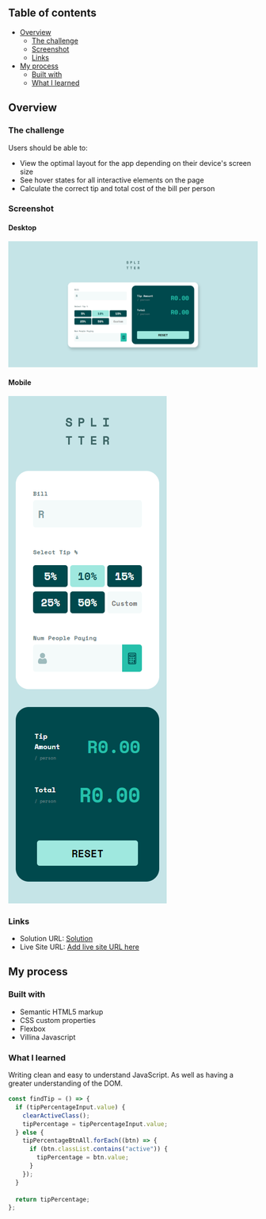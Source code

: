 ## Table of contents

- [Overview](#overview)
  - [The challenge](#the-challenge)
  - [Screenshot](#screenshot)
  - [Links](#links)
- [My process](#my-process)
  - [Built with](#built-with)
  - [What I learned](#what-i-learned)

## Overview

### The challenge

Users should be able to:

- View the optimal layout for the app depending on their device's screen size
- See hover states for all interactive elements on the page
- Calculate the correct tip and total cost of the bill per person

### Screenshot

#### Desktop

![](./design/desktop.png)

#### Mobile

![](./design/mobile.png)

### Links

- Solution URL: [Solution](https://github.com/NikeshCohen/Tip-Calculator)
- Live Site URL: [Add live site URL here](https://nc-tipcalculator.netlify.app/)

## My process

### Built with

- Semantic HTML5 markup
- CSS custom properties
- Flexbox
- Villina Javascript

### What I learned

Writing clean and easy to understand JavaScript. As well as having a greater understanding of the DOM.

```js
const findTip = () => {
  if (tipPercentageInput.value) {
    clearActiveClass();
    tipPercentage = tipPercentageInput.value;
  } else {
    tipPercentageBtnAll.forEach((btn) => {
      if (btn.classList.contains("active")) {
        tipPercentage = btn.value;
      }
    });
  }

  return tipPercentage;
};
```
